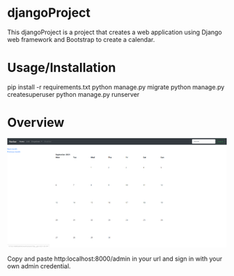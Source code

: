 # djangoProject

This djangoProject is a project that creates a web application using Django web framework and Bootstrap to create a calendar.

# Usage/Installation
pip install -r requirements.txt
python manage.py migrate
python manage.py createsuperuser
python manage.py runserver

# Overview
![](overview.png)

Copy and paste http:localhost:8000/admin in your url and sign in with your own admin credential.


